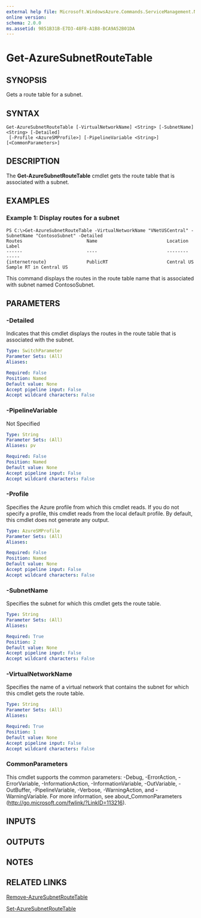 ```yaml
---
external help file: Microsoft.WindowsAzure.Commands.ServiceManagement.Network.dll-Help.xml
online version: 
schema: 2.0.0
ms.assetid: 9851B31B-E7D3-48F8-A1B8-BCA9A52B01DA
---
```


# Get-AzureSubnetRouteTable

## SYNOPSIS
Gets a route table for a subnet.

## SYNTAX

```
Get-AzureSubnetRouteTable [-VirtualNetworkName] <String> [-SubnetName] <String> [-Detailed]
 [-Profile <AzureSMProfile>] [-PipelineVariable <String>] [<CommonParameters>]
```

## DESCRIPTION
The **Get-AzureSubnetRouteTable** cmdlet gets the route table that is associated with a subnet.

## EXAMPLES

### Example 1: Display routes for a subnet
```
PS C:\>Get-AzureSubnetRouteTable -VirtualNetworkName "VNetUSCentral" -SubnetName "ContosoSubnet" -Detailed
Routes                        Name                          Location                      Label
------                        ----                          --------                      -----
{internetroute}               PublicRT                      Central US                    Sample RT in Central US
```

This command displays the routes in the route table name that is associated with subnet named ContosoSubnet.

## PARAMETERS

### -Detailed
Indicates that this cmdlet displays the routes in the route table that is associated with the subnet.

```yaml
Type: SwitchParameter
Parameter Sets: (All)
Aliases: 

Required: False
Position: Named
Default value: None
Accept pipeline input: False
Accept wildcard characters: False
```

### -PipelineVariable
Not Specified

```yaml
Type: String
Parameter Sets: (All)
Aliases: pv

Required: False
Position: Named
Default value: None
Accept pipeline input: False
Accept wildcard characters: False
```

### -Profile
Specifies the Azure profile from which this cmdlet reads. 
If you do not specify a profile, this cmdlet reads from the local default profile.
By default, this cmdlet does not generate any output.

```yaml
Type: AzureSMProfile
Parameter Sets: (All)
Aliases: 

Required: False
Position: Named
Default value: None
Accept pipeline input: False
Accept wildcard characters: False
```

### -SubnetName
Specifies the subnet for which this cmdlet gets the route table.

```yaml
Type: String
Parameter Sets: (All)
Aliases: 

Required: True
Position: 2
Default value: None
Accept pipeline input: False
Accept wildcard characters: False
```

### -VirtualNetworkName
Specifies the name of a virtual network that contains the subnet for which this cmdlet gets the route table.

```yaml
Type: String
Parameter Sets: (All)
Aliases: 

Required: True
Position: 1
Default value: None
Accept pipeline input: False
Accept wildcard characters: False
```

### CommonParameters
This cmdlet supports the common parameters: -Debug, -ErrorAction, -ErrorVariable, -InformationAction, -InformationVariable, -OutVariable, -OutBuffer, -PipelineVariable, -Verbose, -WarningAction, and -WarningVariable. For more information, see about_CommonParameters (http://go.microsoft.com/fwlink/?LinkID=113216).

## INPUTS

## OUTPUTS

## NOTES

## RELATED LINKS

[Remove-AzureSubnetRouteTable](./Remove-AzureSubnetRouteTable.md)

[Set-AzureSubnetRouteTable](./Set-AzureSubnetRouteTable.md)


